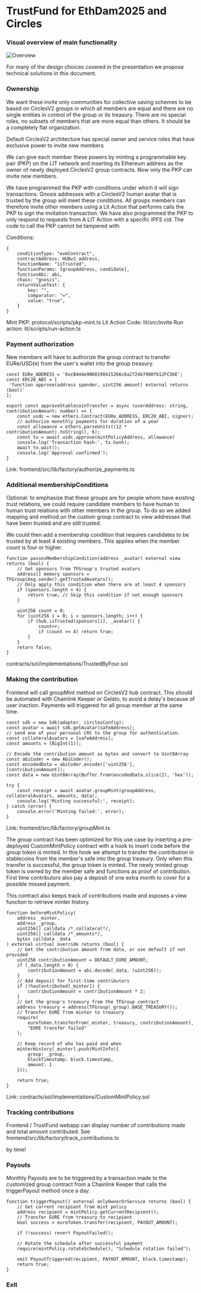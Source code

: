 # TrustFund for EthDam2025 and Circles


### Visual overview of main functionality

![Overview](./trustfund.excalidraw.png)

For many of the design choices covered in the presentation we propose technical solutions in this document. 

### Ownership

We want these invite only communities for collective saving schemes to be based on CirclesV2 groups in which all members are equal and there are no single entities in control of the group or its treasury. There are no special roles, no subsets of members that are more equal than others. It should be a completely flat organization.

Default CirclesV2 architecture has special owner and service roles that have exclusive power to invite new members

We can give each member these powers by minting a programmable key pair (PKP) on the LIT network and inserting its Ethereum address as the owner of newly deployed CirclesV2 group contracts. Now only the PKP can invite new members. 

We have programmed the PKP with conditions under which it will sign transactions. Gnosis addresses with a CirclesV2 human avatar that is trusted by the group will meet these conditions. All groups members can therefore invite other members using a Lit Action that performs calls the PKP to sign the invitation transaction. We have also programmed the PKP to only respond to requests from A LIT Action with a specific IPFS cid. The code to call the PKP cannot be tampered with.

Conditions: 

```
{
	conditionType: "evmContract",
	contractAddress: HUBv2_address,
	functionName: "isTrusted",
	functionParams: [groupAddress, candidate],
	functionAbi: abi,
	chain: "gnosis",
	returnValueTest: {
		key: "",
		comparator: "=",
		value: "true",
	}
}
```

Mint PKP: protocol/scripts/pkp-mint.ts
Lit Action Code: lit/src/invite
Run action: lit/scripts/run-action.ts

### Payment authorization

New members will have to authorize the group contract to transfer EURe/USD(e) from the user's wallet into the group treasury.

```
const EURe_ADDRESS = '0xcB444e90D8198415266c6a2724b7900fb12FC56E';
const ERC20_ABI = [
 'function approve(address spender, uint256 amount) external returns (bool)'
];

export const approveStablecoinTransfer = async (userAddress: string, contributionAmount: number) => {
	const usdc = new ethers.Contract(EURe_ADDRESS, ERC20_ABI, signer);
	// authorize monethly payments for duration of a year
	const allowance = ethers.parseUnits((12 * contributionAmount).toString(), 6);
	const tx = await usdc.approve(mintPolicyAddress, allowance)
	console.log('Transaction hash:', tx.hash);
	await tx.wait();
	console.log('Approval confirmed');
}
```

Link: frontend/src/lib/factory/authorize_payments.ts

### Additional membershipConditions

Optional: to emphasize that these groups are for people whom have existing trust relations, we could require candidate members to have human to human trust relations with other members in the group. To do so we added mapping and method on the custom group contract to view addresses that have been trusted and are still trusted. 

We could then add a membership condition that requires candidates to be trusted by at least 4 existing members. This applies when the member count is four or higher.

```
function passesMembershipCondition(address _avatar) external view returns (bool) {
	// Get sponsors from TFGroup's trusted avatars
	address[] memory sponsors = TFGroup(msg.sender).getTrustedAvatars();
	// Only apply this condition when there are at least 4 sponsors
	if (sponsors.length < 4) {
		return true; // Skip this condition if not enough sponsors
	}

	uint256 count = 0;
	for (uint256 i = 0; i < sponsors.length; i++) {
		if (hub.isTrusted(sponsors[i], _avatar)) {
			count++;
			if (count >= 4) return true;
		}
	}
	return false;
}
```

contracts/sol/implementations/TrustedByFour.sol

### Making the contribution

Frontend will call groupMint method on CirclesV2 hub contract. This should be automated with Chainlink Keeper or Gelato, to avoid a delay's because of user inaction. Payments will triggered for all group member at the same time.

```
const sdk = new Sdk(adapter, circlesConfig);
const avatar = await sdk.getAvatar(safeAddress);
// send one of your personal CRC to the group for authentication.
const collateralAvatars = [safeAddress];
const amounts = [BigInt(1)];

// Encode the contribution amount as bytes and convert to Uint8Array
const abiCoder = new AbiCoder();
const encodedData = abiCoder.encode(['uint256'], [contributionAmount]);
const data = new Uint8Array(Buffer.from(encodedData.slice(2), 'hex'));

try {
	const receipt = await avatar.groupMint(groupAddress, collateralAvatars, amounts, data);
	console.log('Minting successful:', receipt);
} catch (error) {
	console.error('Minting failed:', error);
}
```

Link: frontend/src/lib/factory/groupMint.ts

The group contract has been optimized for this use case by inserting a pre-deployed CustomMintPolicy contract with a hook to insert code before the group token is minted. In this hook we attempt to transfer the contribution in stablecoins from the member's safe into the group treasury. Only when this transfer is successful, the group token is minted. The newly minted group token is owned by the member safe and functions as proof of contribution. First time contributors also pay a deposit of one extra month to cover for a possible missed payment.

This contract also keeps track of contributions made and exposes a view function to retrieve minter history.  

```
function beforeMintPolicy(
	address _minter,
	address _group,
	uint256[] calldata /*_collateral*/,
	uint256[] calldata /*_amounts*/,
	bytes calldata _data
) external virtual override returns (bool) {
	// Get the contribution amount from data, or use default if not provided
	uint256 contributionAmount = DEFAULT_EURE_AMOUNT;
	if (_data.length > 0) {
		contributionAmount = abi.decode(_data, (uint256));
	}
	// Add deposit for first-time contributors
	if (!hasContributed[_minter]) {
		contributionAmount = contributionAmount * 2;
	}
	// Get the group's treasury from the TFGroup contract
	address treasury = address(TFGroup(_group).BASE_TREASURY());
	// Transfer EURE from minter to treasury
	require(
		eureToken.transferFrom(_minter, treasury, contributionAmount),
		"EURE transfer failed"
	);

	// Keep record of who has paid and when
	minterHistory[_minter].push(MintInfo({
		group: _group,
		blockTimestamp: block.timestamp,
		amount: 1
	}));
	
	return true;
}
```


Link: contracts/sol/implementations/CustomMintPolicy.sol

### Tracking contributions

Frontend / TrustFund webapp can display number of contributions made and total amount contributed. See frontend/src/lib/factory/track_contributions.ts

by time!


### Payouts

Monthly Payouts are to be triggered by a transaction made to the customized group contract from a Chainlink Keeper that calls the triggerPayout method once a day. 


```
function triggerPayout() external onlyOwnerOrService returns (bool) {
	// Get current recipient from mint policy
	address recipient = mintPolicy.getCurrentRecipient();
	// Transfer EURE from treasury to recipient
	bool success = eureToken.transfer(recipient, PAYOUT_AMOUNT);

	if (!success) revert PayoutFailed();
	
	// Rotate the schedule after successful payment
	require(mintPolicy.rotateSchedule(), "Schedule rotation failed");
	
	emit PayoutTriggered(recipient, PAYOUT_AMOUNT, block.timestamp);
	return true;
}
```







### Exit 